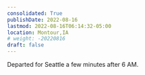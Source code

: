 ```yaml
---
consolidated: True
publishDate: 2022-08-16
lastmod: 2022-08-16T06:14:32-05:00
location: Montour,IA
# weight: -20220816
draft: false
---
```

Departed for Seattle a few minutes  after 6 AM.
 